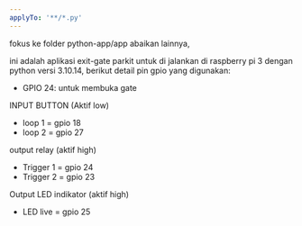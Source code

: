 ```yaml
---
applyTo: '**/*.py'
---
```

fokus ke folder python-app/app abaikan lainnya,

ini adalah aplikasi exit-gate parkit untuk di jalankan di raspberry pi 3 dengan python versi 3.10.14,
berikut detail pin gpio yang digunakan:
- GPIO 24: untuk membuka gate


INPUT BUTTON (Aktif low)

- loop 1 = gpio 18
- loop 2 = gpio 27


output relay (aktif high)

- Trigger 1 = gpio 24
- Trigger 2 = gpio 23

Output LED indikator (aktif high)
- LED live = gpio 25